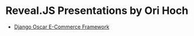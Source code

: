 # Reveal.JS Presentations by Ori Hoch

* [Django Oscar E-Commerce Framework](http://orihoch.github.io/reveal.js/django-oscar-demo.html)
